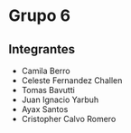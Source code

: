 # Grupo 6

## Integrantes

- Camila Berro
- Celeste Fernandez Challen
- Tomas Bavutti
- Juan Ignacio Yarbuh
- Ayax Santos
- Cristopher Calvo Romero
